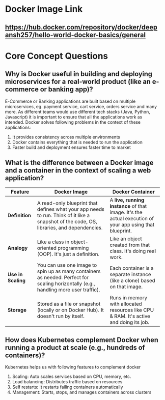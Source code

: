 # Docker Image Link
## https://hub.docker.com/repository/docker/deepansh257/hello-world-docker-basics/general

# Core Concept Questions

## Why is Docker useful in building and deploying microservices for a real-world product (like an e-commerce or banking app)?

E-Commerce or Banking applications are built based on multiple microservices, eg. payment service, cart service, orders service and many more. As different teams would use different tech stacks (Java, Python, Javascript) it is important to ensure that all the applications work as intended. Docker solves following problems in the context of these applications:
1. It provides consistency across multiple environments
2. Docker contains everything that is needed to run the application
3. Faster build and deployment ensures faster time to market


## What is the difference between a Docker image and a container in the context of scaling a web application?

| Feature         | Docker Image                                                  | Docker Container                                         |
|----------------|---------------------------------------------------------------|----------------------------------------------------------|
| **Definition**  | A read-only blueprint that defines what your app needs to run. Think of it like a snapshot of the code, OS, libraries, and dependencies. | A **live, running instance** of that image. It's the actual execution of your app using that blueprint. |
| **Analogy**     | Like a class in object-oriented programming (OOP). It's just a definition. | Like an object created from that class. It's doing real work. |
| **Use in Scaling** | You can use one image to spin up as many containers as needed. Perfect for scaling horizontally (e.g., handling more user traffic). | Each container is a separate instance (like a clone) based on that image. |
| **Storage**     | Stored as a file or snapshot (locally or on Docker Hub). It doesn't run by itself. | Runs in memory with allocated resources like CPU & RAM. It's active and doing its job. |


## How does Kubernetes complement Docker when running a product at scale (e.g., hundreds of containers)?

Kubernetes helps us with following features to complement docker
1. Scaling: Auto scales services based on CPU, memory, etc.
2. Load balancing: Distributes traffic based on resources
3. Self restarts: It restarts failing containers automatically
4. Management: Starts, stops, and manages containers across clusters
